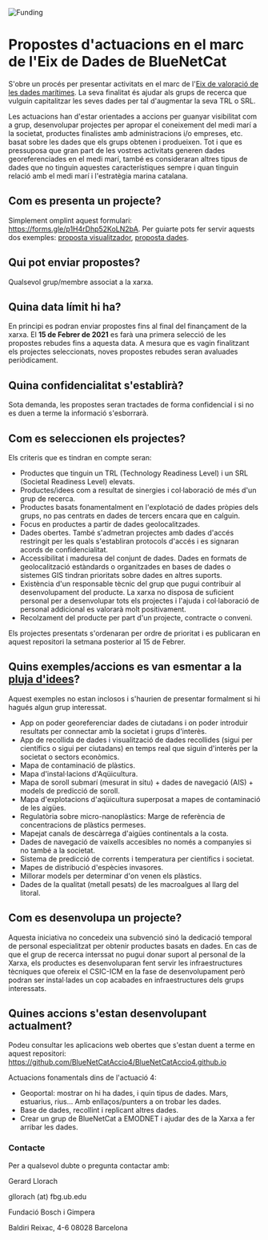 ![Funding](https://github.com/BlueNetCatAccio4/BlueNetCatAccio4.github.io/blob/main/img/logos.png)
# Propostes d'actuacions en el marc de l'Eix de Dades de BlueNetCat

S'obre un procés per presentar activitats en el marc de l'[Eix de valoració de les dades marítimes](https://github.com/BlueNetCatAccio4/info). La seva finalitat és ajudar als grups de recerca que vulguin capitalitzar les seves dades per tal d'augmentar la seva TRL o SRL. 

Les actuacions han d'estar orientades a accions per guanyar visibilitat com a grup, desenvolupar projectes per apropar el coneixement del medi marí a la societat, productes finalistes amb administracions i/o empreses, etc. basat sobre les dades que els grups obtenen i produeixen. Tot i que es pressuposa que gran part de les vostres activitats generen dades georeferenciades en el medi marí, també es consideraran altres tipus de dades que no tinguin aquestes característiques sempre i quan tinguin relació amb el medi marí i l'estratègia marina catalana.

## Com es presenta un projecte?

Simplement omplint aquest formulari: https://forms.gle/p1H4rDhp52KoLN2bA. Per guiarte pots fer servir aquests dos exemples: [proposta visualitzador](proposta_visualitzador.pdf), [proposta dades](proposta_dades.pdf).

## Qui pot enviar propostes?
Qualsevol grup/membre associat a la xarxa.

## Quina data límit hi ha?
En principi es podran enviar propostes fins al final del finançament de la xarxa. El <strong>15 de Febrer de 2021</strong> es farà una primera selecció de les propostes rebudes fins a aquesta data. A mesura que es vagin finalitzant els projectes seleccionats, noves propostes rebudes seran avaluades periòdicament.

## Quina confidencialitat s'establirà?
Sota demanda, les propostes seran tractades de forma confidencial i si no es duen a terme la informació s'esborrarà.

## Com es seleccionen els projectes?
Els criteris que es tindran en compte seran:
- Productes que tinguin un TRL (Technology Readiness Level) i un SRL (Societal Readiness Level) elevats.
- Productes/idees com a resultat de sinergies i col·laboració de més d'un grup de recerca.
- Productes basats fonamentalment en l'explotació de dades pròpies dels grups, no pas centrats en dades de tercers encara que en calguin.
- Focus en productes a partir de dades geolocalitzades.
- Dades obertes. També s'admetran projectes amb dades d'accés restringit per les quals s'establiran protocols d'accés i es signaran acords de confidencialitat.
- Accessibilitat i maduresa del conjunt de dades. Dades en formats de geolocalització estàndards o organitzades en bases de dades o sistemes GIS tindran prioritats sobre dades en altres suports.
- Existència d'un responsable tècnic del grup que pugui contribuir al desenvolupament del producte. La xarxa no disposa de suficient personal per a desenvolupar tots els projectes i l'ajuda i col·laboració de personal addicional es valorarà molt positivament.
- Recolzament del producte per part d'un projecte, contracte o conveni.

Els projectes presentats s'ordenaran per ordre de prioritat i es publicaran en aquest repositori la setmana posterior al 15 de Febrer.

## Quins exemples/accions es van esmentar a la [pluja d'idees](plujadidees_report.md)?
Aquest exemples no estan inclosos i s'haurien de presentar formalment si hi hagués algun grup interessat.
- App on poder georeferenciar dades de ciutadans i on poder introduir resultats per connectar amb la societat i grups d'interès.
- App de recollida de dades i visualització de dades recollides (sigui per científics o sigui per ciutadans) en temps real que siguin d'interès per la societat o sectors econòmics.
- Mapa de contaminació de plàstics.
- Mapa d'instal·lacions d'Aqüicultura.
- Mapa de soroll submarí (mesurat in situ) + dades de navegació (AIS) + models de predicció de soroll.
- Mapa d'explotacions d'aqüicultura superposat a mapes de contaminació de les aigües.
- Regulatòria sobre micro-nanoplàstics: Marge de referència de concentracions de plàstics permeses.
- Mapejat canals de descàrrega d'aigües continentals a la costa.
- Dades de navegació de vaixells accesibles no només a companyies si no també a la societat.
- Sistema de predicció de corrents i temperatura per científics i societat.
- Mapes de distribució d'espècies invasores.
- Millorar models per determinar d'on venen els plàstics.
- Dades de la qualitat (metall pesats) de les macroalgues al llarg del litoral.

 ## Com es desenvolupa un projecte?
Aquesta iniciativa no concedeix una subvenció sinó la dedicació temporal de personal especialitzat per obtenir productes basats en dades. En cas de que el grup de recerca interssat no pugui donar suport al personal de la Xarxa, els productes es desenvoluparan fent servir les infraestructures tècniques que ofereix el CSIC-ICM en la fase de desenvolupament però podran ser instal·lades un cop acabades en infraestructures dels grups interessats.

## Quines accions s'estan desenvolupant actualment?
Podeu consultar les aplicacions web obertes que s'estan duent a terme en aquest repositori: https://github.com/BlueNetCatAccio4/BlueNetCatAccio4.github.io

Actuacions fonamentals dins de l'actuació 4:
- Geoportal: mostrar on hi ha dades, i quin tipus de dades. Mars, estuarius, rius… Amb enllaços/punters a on trobar les dades.
- Base de dades, recollint i replicant altres dades.
- Crear un grup de BlueNetCat a EMODNET i ajudar des de la Xarxa a fer arribar les dades.


### Contacte
Per a qualsevol dubte o pregunta contactar amb:

Gerard Llorach

gllorach (at) fbg.ub.edu

Fundació Bosch i Gimpera

Baldiri Reixac, 4-6 08028 Barcelona

